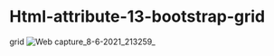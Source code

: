 # Html-attribute-13-bootstrap-grid
grid
![Web capture_8-6-2021_213259_](https://user-images.githubusercontent.com/74392722/121219257-1f93c580-c8a1-11eb-9334-6064d5c83821.jpeg)
